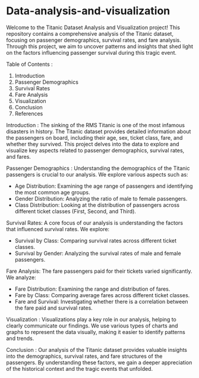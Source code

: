 # Data-analysis-and-visualization
Welcome to the Titanic Dataset Analysis and Visualization project! This repository contains a comprehensive analysis of the Titanic dataset, focusing on passenger demographics, survival rates, and fare analysis. Through this project, we aim to uncover patterns and insights that shed light on the factors influencing passenger survival during this tragic event.

Table of Contents : 
1. Introduction
2. Passenger Demographics
3. Survival Rates
4. Fare Analysis
5. Visualization
6. Conclusion
7. References

Introduction : 
The sinking of the RMS Titanic is one of the most infamous disasters in history. The Titanic dataset provides detailed information about the passengers on board, including their age, sex, ticket class, fare, and whether they survived. This project delves into the data to explore and visualize key aspects related to passenger demographics, survival rates, and fares.

Passenger Demographics : Understanding the demographics of the Titanic passengers is crucial to our analysis. We explore various aspects such as:
- Age Distribution: Examining the age range of passengers and identifying the most common age groups.
- Gender Distribution: Analyzing the ratio of male to female passengers.
- Class Distribution: Looking at the distribution of passengers across different ticket classes (First, Second, and Third).

Survival Rates: A core focus of our analysis is understanding the factors that influenced survival rates. We explore:
- Survival by Class: Comparing survival rates across different ticket classes.
- Survival by Gender: Analyzing the survival rates of male and female passengers.

Fare Analysis: The fare passengers paid for their tickets varied significantly. We analyze:
- Fare Distribution: Examining the range and distribution of fares.
- Fare by Class: Comparing average fares across different ticket classes.
- Fare and Survival: Investigating whether there is a correlation between the fare paid and survival rates.

Visualization : Visualizations play a key role in our analysis, helping to clearly communicate our findings. We use various types of charts and graphs to represent the data visually, making it easier to identify patterns and trends.

Conclusion : Our analysis of the Titanic dataset provides valuable insights into the demographics, survival rates, and fare structures of the passengers. By understanding these factors, we gain a deeper appreciation of the historical context and the tragic events that unfolded.

